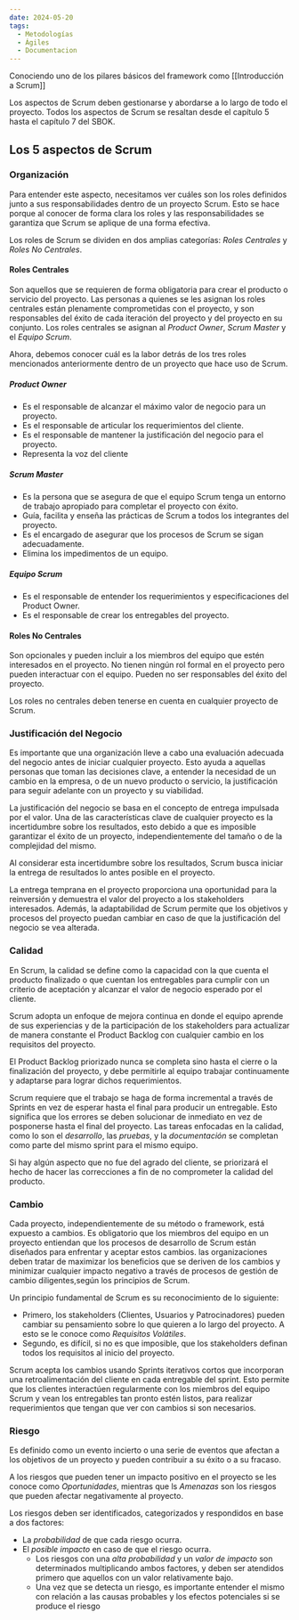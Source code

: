 ```yaml
---
date: 2024-05-20
tags:
  - Metodologías
  - Ágiles
  - Documentacion
---
```


Conociendo uno de los pilares básicos del framework como [[Introducción a Scrum]]

Los aspectos de Scrum deben gestionarse y abordarse a lo largo de todo el proyecto.
Todos los aspectos de Scrum se resaltan desde el capítulo 5 hasta el capítulo 7 del SBOK.
## Los 5 aspectos de Scrum
### Organización
Para entender este aspecto, necesitamos ver cuáles son los roles definidos junto a sus responsabilidades dentro de un proyecto Scrum. Esto se hace porque al conocer de forma clara los roles y las responsabilidades se garantiza que Scrum se aplique de una forma efectiva.

Los roles de Scrum se dividen en dos amplias categorías: *Roles Centrales* y *Roles No Centrales*.

#### Roles Centrales
Son aquellos que se requieren de forma obligatoria para crear el producto o servicio del proyecto. Las personas a quienes se les asignan los roles centrales están plenamente comprometidas con el proyecto, y son responsables del éxito de cada iteración del proyecto y del proyecto en su conjunto. Los roles centrales se asignan al *Product Owner*, *Scrum Master* y el *Equipo Scrum*.

Ahora, debemos conocer cuál es la labor detrás de los tres roles mencionados anteriormente dentro de un proyecto que hace uso de Scrum.
##### Product Owner
- Es el responsable de alcanzar el máximo valor de negocio para un proyecto.
- Es el responsable de articular los requerimientos del cliente.
- Es el responsable de mantener la justificación del negocio para el proyecto.
- Representa la voz del cliente
##### Scrum Master
- Es la persona que se asegura de que el equipo Scrum tenga un entorno de trabajo apropiado para completar el proyecto con éxito.
- Guía, facilita y enseña las prácticas de Scrum a todos los integrantes del proyecto.
- Es el encargado de asegurar que los procesos de Scrum se sigan adecuadamente.
- Elimina los impedimentos de un equipo.
##### Equipo Scrum
- Es el responsable de entender los requerimientos y especificaciones del Product Owner.
- Es el responsable de crear los entregables del proyecto.

#### Roles No Centrales
Son opcionales y pueden incluir a los miembros del equipo que estén interesados en el proyecto. No tienen ningún rol formal en el proyecto pero pueden interactuar con el equipo. Pueden no ser responsables del éxito del proyecto.

Los roles no centrales deben tenerse en cuenta en cualquier proyecto de Scrum.
### Justificación del Negocio
Es importante que una organización lleve a cabo una evaluación adecuada del negocio antes de iniciar cualquier proyecto. Esto ayuda a aquellas personas que toman las decisiones clave, a entender la necesidad de un cambio en la empresa, o de un nuevo producto o servicio, la justificación para seguir adelante con un proyecto y su viabilidad.

La justificación del negocio se basa en el concepto de entrega impulsada por el valor.
Una de las características clave de cualquier proyecto es la incertidumbre sobre los resultados, esto debido a que es imposible garantizar el éxito de un proyecto, independientemente del tamaño o de la complejidad del mismo.

Al considerar esta incertidumbre sobre los resultados, Scrum busca iniciar la entrega de resultados lo antes posible en el proyecto.

La entrega temprana en el proyecto proporciona una oportunidad para la reinversión y demuestra el valor del proyecto a los stakeholders interesados. Además, la adaptabilidad de Scrum permite que los objetivos y procesos del proyecto puedan cambiar en caso de que la justificación del negocio se vea alterada.
### Calidad
En Scrum, la calidad se define como la capacidad con la que cuenta el producto finalizado o que cuentan los entregables para cumplir con un criterio de aceptación y alcanzar el valor de negocio esperado por el cliente.

Scrum adopta un enfoque de mejora continua en donde el equipo aprende de sus experiencias y de la participación de los stakeholders para actualizar de manera constante el Product Backlog con cualquier cambio en los requisitos del proyecto.

El Product Backlog priorizado nunca se completa sino hasta el cierre o la finalización del proyecto, y debe permitirle al equipo trabajar continuamente y adaptarse para lograr dichos requerimientos.

Scrum requiere que el trabajo se haga de forma incremental a través de Sprints en vez de esperar hasta el final para producir un entregable. Esto significa que los errores se deben solucionar de inmediato en vez de posponerse hasta el final del proyecto. Las tareas enfocadas en la calidad, como lo son el *desarrollo*, las *pruebas*, y la *documentación* se completan como parte del mismo sprint para el mismo equipo.

Si hay algún aspecto que no fue del agrado del cliente, se priorizará el hecho de hacer las correcciones a fin de no comprometer la calidad del producto.

### Cambio
Cada proyecto, independientemente de su método o framework, está expuesto a cambios. Es obligatorio que los miembros del equipo en un proyecto entiendan que los procesos de desarrollo de Scrum están diseñados para enfrentar y aceptar estos cambios. las organizaciones deben tratar de maximizar los beneficios que se deriven de los cambios y minimizar cualquier impacto negativo a través de procesos de gestión de cambio diligentes,según los principios de Scrum.

Un principio fundamental de Scrum es su reconocimiento de lo siguiente:
- Primero, los stakeholders (Clientes, Usuarios y Patrocinadores) pueden cambiar su pensamiento sobre lo que quieren a lo largo del proyecto. A esto se le conoce como *Requisitos Volátiles*.
- Segundo, es difícil, si no es que imposible, que los stakeholders definan todos los requisitos al inicio del proyecto.

Scrum acepta los cambios usando Sprints iterativos cortos que incorporan una retroalimentación del cliente en cada entregable del sprint. Esto permite que los clientes interactúen regularmente con los miembros del equipo Scrum  y vean los entregables tan pronto estén listos, para realizar requerimientos que tengan que ver con cambios si son necesarios.
### Riesgo
Es definido como un evento incierto o una serie de eventos que afectan a los objetivos de un proyecto y pueden contribuir a su éxito o a su fracaso. 

A los riesgos que pueden tener un impacto positivo en el proyecto se les conoce como *Oportunidades*, mientras que ls *Amenazas* son los riesgos que pueden afectar negativamente al proyecto.

Los riesgos deben ser identificados, categorizados y respondidos en base a dos factores:

- La *probabilidad* de que cada riesgo ocurra.
- El *posible impacto* en caso de que el riesgo ocurra.
	- Los riesgos con una *alta probabilidad* y un *valor de impacto* son determinados multiplicando ambos factores, y deben ser atendidos primero que aquellos con un valor relativamente bajo.
	- Una vez que se detecta un riesgo, es importante entender el mismo con relación a las causas probables y los efectos potenciales si se produce el riesgo